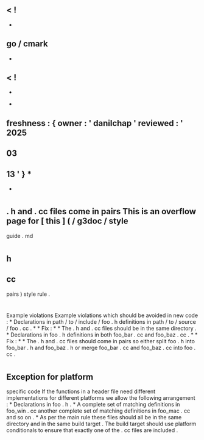 <
!
-
-
go
/
cmark
-
-
>
<
!
-
-
*
freshness
:
{
owner
:
'
danilchap
'
reviewed
:
'
2025
-
03
-
13
'
}
*
-
-
>
#
.
h
and
.
cc
files
come
in
pairs
This
is
an
overflow
page
for
[
this
]
(
/
g3doc
/
style
-
guide
.
md
#
h
-
cc
-
pairs
)
style
rule
.
#
#
Example
violations
Example
violations
which
should
be
avoided
in
new
code
:
*
Declarations
in
path
/
to
/
include
/
foo
.
h
definitions
in
path
/
to
/
source
/
foo
.
cc
.
*
*
Fix
:
*
*
The
.
h
and
.
cc
files
should
be
in
the
same
directory
.
*
Declarations
in
foo
.
h
definitions
in
both
foo_bar
.
cc
and
foo_baz
.
cc
.
*
*
Fix
:
*
*
The
.
h
and
.
cc
files
should
come
in
pairs
so
either
split
foo
.
h
into
foo_bar
.
h
and
foo_baz
.
h
or
merge
foo_bar
.
cc
and
foo_baz
.
cc
into
foo
.
cc
.
#
#
Exception
for
platform
-
specific
code
If
the
functions
in
a
header
file
need
different
implementations
for
different
platforms
we
allow
the
following
arrangement
:
*
Declarations
in
foo
.
h
.
*
A
complete
set
of
matching
definitions
in
foo_win
.
cc
another
complete
set
of
matching
definitions
in
foo_mac
.
cc
and
so
on
.
*
As
per
the
main
rule
these
files
should
all
be
in
the
same
directory
and
in
the
same
build
target
.
The
build
target
should
use
platform
conditionals
to
ensure
that
exactly
one
of
the
.
cc
files
are
included
.
